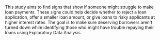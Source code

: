 This study aims to find signs that show if someone might struggle to make loan payments. These signs could help decide whether to reject a loan application, offer a smaller loan amount, or give loans to risky applicants at higher interest rates. The goal is to make sure deserving borrowers aren't turned down while identifying those who might have trouble repaying their loans using Exploratory Data Analysis.

